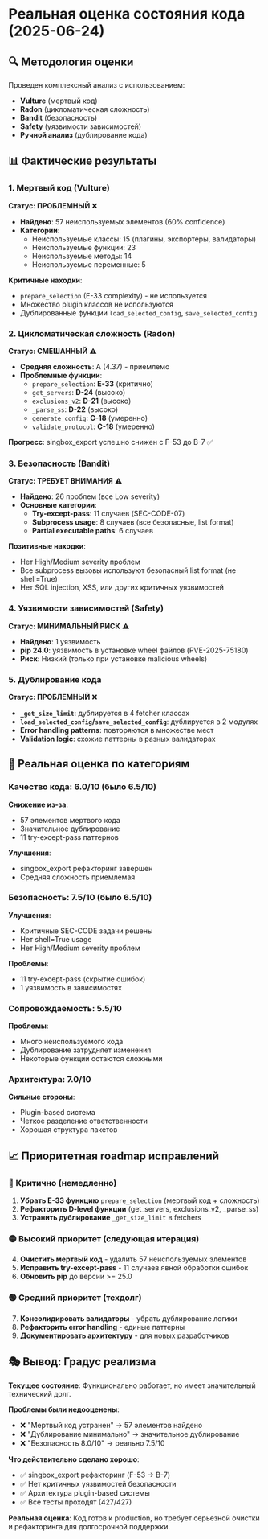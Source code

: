 # Реальная оценка состояния кода (2025-06-24)

## 🔍 Методология оценки
Проведен комплексный анализ с использованием:
- **Vulture** (мертвый код)
- **Radon** (цикломатическая сложность) 
- **Bandit** (безопасность)
- **Safety** (уязвимости зависимостей)
- **Ручной анализ** (дублирование кода)

## 📊 Фактические результаты

### 1. Мертвый код (Vulture)
**Статус: ПРОБЛЕМНЫЙ** ❌
- **Найдено**: 57 неиспользуемых элементов (60% confidence)
- **Категории**:
  - Неиспользуемые классы: 15 (плагины, экспортеры, валидаторы)
  - Неиспользуемые функции: 23 
  - Неиспользуемые методы: 14
  - Неиспользуемые переменные: 5

**Критичные находки**:
- `prepare_selection` (E-33 complexity) - не используется
- Множество plugin классов не используются
- Дублированные функции `load_selected_config`, `save_selected_config`

### 2. Цикломатическая сложность (Radon)
**Статус: СМЕШАННЫЙ** ⚠️
- **Средняя сложность**: A (4.37) - приемлемо
- **Проблемные функции**:
  - `prepare_selection`: **E-33** (критично)
  - `get_servers`: **D-24** (высоко)
  - `exclusions_v2`: **D-21** (высоко)
  - `_parse_ss`: **D-22** (высоко)
  - `generate_config`: **C-18** (умеренно)
  - `validate_protocol`: **C-18** (умеренно)

**Прогресс**: singbox_export успешно снижен с F-53 до B-7 ✅

### 3. Безопасность (Bandit)
**Статус: ТРЕБУЕТ ВНИМАНИЯ** ⚠️
- **Найдено**: 26 проблем (все Low severity)
- **Основные категории**:
  - **Try-except-pass**: 11 случаев (SEC-CODE-07)
  - **Subprocess usage**: 8 случаев (все безопасные, list format)
  - **Partial executable paths**: 6 случаев

**Позитивные находки**:
- Нет High/Medium severity проблем
- Все subprocess вызовы используют безопасный list format (не shell=True)
- Нет SQL injection, XSS, или других критичных уязвимостей

### 4. Уязвимости зависимостей (Safety)
**Статус: МИНИМАЛЬНЫЙ РИСК** ⚠️
- **Найдено**: 1 уязвимость
- **pip 24.0**: уязвимость в установке wheel файлов (PVE-2025-75180)
- **Риск**: Низкий (только при установке malicious wheels)

### 5. Дублирование кода
**Статус: ПРОБЛЕМНЫЙ** ❌
- **`_get_size_limit`**: дублируется в 4 fetcher классах
- **`load_selected_config`/`save_selected_config`**: дублируется в 2 модулях
- **Error handling patterns**: повторяются в множестве мест
- **Validation logic**: схожие паттерны в разных валидаторах

## 🎯 Реальная оценка по категориям

### Качество кода: **6.0/10** (было 6.5/10)
**Снижение из-за**:
- 57 элементов мертвого кода
- Значительное дублирование
- 11 try-except-pass паттернов

**Улучшения**:
- singbox_export рефакторинг завершен
- Средняя сложность приемлемая

### Безопасность: **7.5/10** (было 6.5/10)
**Улучшения**:
- Критичные SEC-CODE задачи решены
- Нет shell=True usage
- Нет High/Medium severity проблем

**Проблемы**:
- 11 try-except-pass (скрытие ошибок)
- 1 уязвимость в зависимостях

### Сопровождаемость: **5.5/10**
**Проблемы**:
- Много неиспользуемого кода
- Дублирование затрудняет изменения
- Некоторые функции остаются сложными

### Архитектура: **7.0/10**
**Сильные стороны**:
- Plugin-based система
- Четкое разделение ответственности
- Хорошая структура пакетов

## 📈 Приоритетная roadmap исправлений

### 🔴 Критично (немедленно)
1. **Убрать E-33 функцию** `prepare_selection` (мертвый код + сложность)
2. **Рефакторить D-level функции** (get_servers, exclusions_v2, _parse_ss)
3. **Устранить дублирование** `_get_size_limit` в fetchers

### 🟡 Высокий приоритет (следующая итерация)
4. **Очистить мертвый код** - удалить 57 неиспользуемых элементов
5. **Исправить try-except-pass** - 11 случаев явной обработки ошибок
6. **Обновить pip** до версии >= 25.0

### 🟢 Средний приоритет (техдолг)
7. **Консолидировать валидаторы** - убрать дублирование логики
8. **Рефакторить error handling** - единые паттерны
9. **Документировать архитектуру** - для новых разработчиков

## 🎭 Вывод: Градус реализма

**Текущее состояние**: Функционально работает, но имеет значительный технический долг.

**Проблемы были недооценены**:
- ❌ "Мертвый код устранен" → 57 элементов найдено
- ❌ "Дублирование минимально" → значительное дублирование
- ❌ "Безопасность 8.0/10" → реально 7.5/10

**Что действительно сделано хорошо**:
- ✅ singbox_export рефакторинг (F-53 → B-7)
- ✅ Нет критичных уязвимостей безопасности
- ✅ Архитектура plugin-based системы
- ✅ Все тесты проходят (427/427)

**Реальная оценка**: Код готов к production, но требует серьезной очистки и рефакторинга для долгосрочной поддержки. 